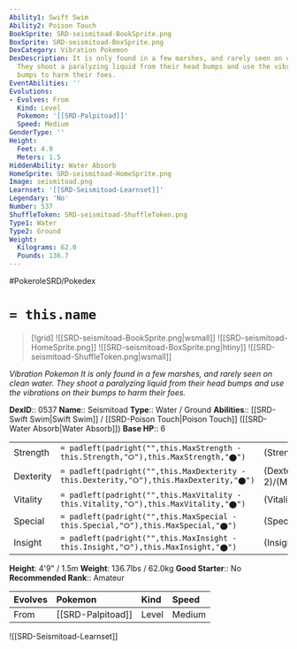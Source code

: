 ```yaml
---
Ability1: Swift Swim
Ability2: Poison Touch
BookSprite: SRD-seismitoad-BookSprite.png
BoxSprite: SRD-seismitoad-BoxSprite.png
DexCategory: Vibration Pokemon
DexDescription: It is only found in a few marshes, and rarely seen on clean water.
  They shoot a paralyzing liquid from their head bumps and use the vibrations on their
  bumps to harm their foes.
EventAbilities: ''
Evolutions:
- Evolves: From
  Kind: Level
  Pokemon: '[[SRD-Palpitoad]]'
  Speed: Medium
GenderType: ''
Height:
  Feet: 4.9
  Meters: 1.5
HiddenAbility: Water Absorb
HomeSprite: SRD-seismitoad-HomeSprite.png
Image: seismitoad.png
Learnset: '[[SRD-Seismitoad-Learnset]]'
Legendary: 'No'
Number: 537
ShuffleToken: SRD-seismitoad-ShuffleToken.png
Type1: Water
Type2: Ground
Weight:
  Kilograms: 62.0
  Pounds: 136.7
---
```


#PokeroleSRD/Pokedex

# `= this.name`

> [!grid]
> ![[SRD-seismitoad-BookSprite.png|wsmall]]
> ![[SRD-seismitoad-HomeSprite.png]]
> ![[SRD-seismitoad-BoxSprite.png|htiny]]
> ![[SRD-seismitoad-ShuffleToken.png|wsmall]]


*Vibration Pokemon*
*It is only found in a few marshes, and rarely seen on clean water. They shoot a paralyzing liquid from their head bumps and use the vibrations on their bumps to harm their foes.*

**DexID**:: 0537
**Name**:: Seismitoad
**Type**:: Water / Ground
**Abilities**:: [[SRD-Swift Swim|Swift Swim]] / [[SRD-Poison Touch|Poison Touch]] ([[SRD-Water Absorb|Water Absorb]])
**Base HP**:: 6

|           |                                                                                        |                                          |
| --------- | -------------------------------------------------------------------------------------- | ---------------------------------------- |
| Strength  | `= padleft(padright("",this.MaxStrength - this.Strength,"⭘"),this.MaxStrength,"⬤")`    | (Strength::2)/(MaxStrength::6)   |
| Dexterity | `= padleft(padright("",this.MaxDexterity - this.Dexterity,"⭘"),this.MaxDexterity,"⬤")` | (Dexterity:: 2)/(MaxDexterity::5) |
| Vitality  | `= padleft(padright("",this.MaxVitality - this.Vitality,"⭘"),this.MaxVitality,"⬤")`    | (Vitality::2)/(MaxVitality::5)   |
| Special   | `= padleft(padright("",this.MaxSpecial - this.Special,"⭘"),this.MaxSpecial,"⬤")`       | (Special::2)/(MaxSpecial::5)     |
| Insight   | `= padleft(padright("",this.MaxInsight - this.Insight,"⭘"),this.MaxInsight,"⬤")`       | (Insight::2)/(MaxInsight::5)     |

**Height**: 4'9" / 1.5m
**Weight**: 136.7lbs / 62.0kg
**Good Starter**:: No
**Recommended Rank**:: Amateur

| Evolves   | Pokemon           | Kind   | Speed   |
|:----------|:------------------|:-------|:--------|
| From      | [[SRD-Palpitoad]] | Level  | Medium  |

![[SRD-Seismitoad-Learnset]]